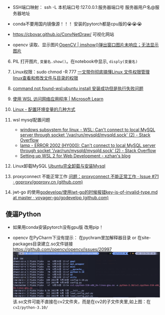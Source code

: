 - SSH端口映射：
	ssh -L 本机端口号:127.0.0.1:服务器端口号 服务器用户名@服务器地址

- conda不要用国内镜像源！！！
	安装的pytorch都是cpu版的😭😭😭
	
- https://cbovar.github.io/ConvNetDraw/ 
	可视化网站
- opencv 读取、显示图片[OpenCV | imshow()弹出窗口图片未响应；无法显示图片](https://juejin.cn/post/7083455216288268318)
6. PIL 打开图片, `变量名.show()`。在notebook中显示, `disply(变量名)`
7. Linux权限：sudo chmod -R 777
	[一文带你彻底搞懂Linux 文件权限管理](https://segmentfault.com/a/1190000039202476)
	[linux查看和修改文件与目录的权限](https://blog.csdn.net/mayue_web/article/details/89401100)
8. [command not found-wsl:ubuntu install 安装成功但是执行失败问题](https://juejin.cn/post/6844904192553779214)
9. [使用 WSL 访问网络应用程序 | Microsoft Learn](https://learn.microsoft.com/zh-cn/windows/wsl/networking)
10. [Linux - 配置环境变量的几种方式](https://cloud.tencent.com/developer/article/1640616)

11. wsl mysql配置问题
	- [windows subsystem for linux - WSL: Can't connect to local MySQL server through socket '/var/run/mysqld/mysqld.sock' (2) - Stack Overflow](https://stackoverflow.com/questions/64883580/wsl-cant-connect-to-local-mysql-server-through-socket-var-run-mysqld-mysqld)
	- [lamp - ERROR 2002 (HY000): Can't connect to local MySQL server through socket '/var/run/mysqld/mysqld.sock' (2) - Stack Overflow](https://stackoverflow.com/questions/11657829/error-2002-hy000-cant-connect-to-local-mysql-server-through-socket-var-run)
	- [Setting up WSL 2 for Web Development - xzhan's blog](https://xzhan.me/configuring-wsl2-for-web-development/)


12. Linux卸载MySQL [Ubuntu完全卸载与安装Mysql](https://blog.csdn.net/leacock1991/article/details/110406708)
13. proxyconnect 不能正常工作 [问题：proxyconnect 不能正常工作 · Issue #71 · goproxy/goproxy.cn (github.com)](https://github.com/goproxy/goproxy.cn/issues/71)
14. jwt-go 的使用[godevelop/使用jwt-go的时候报错key-is-of-invalid-type.md at master · voyager-go/godevelop (github.com)](https://github.com/voyager-go/godevelop/blob/master/%E4%BD%BF%E7%94%A8jwt-go%E7%9A%84%E6%97%B6%E5%80%99%E6%8A%A5%E9%94%99key-is-of-invalid-type.md)


## 傻逼Python

- 如果用conda安装pytorch没有gpu版
改用pip！

- opencv 在PyCharm下没有提示：
在pychram里加解释器目录 or 在site-packages目录建立.so文件链接
https://github.com/opencv/opencv/issues/20997
![](../Algorithm/Picture/Pasted%20image%2020230626135606.png)
该.so文件可能不直接在cv2文件夹，而是在cv2的子文件夹里,如上图：在`cv2/python-3.10/`
